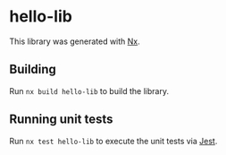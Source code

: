 # hello-lib

This library was generated with [Nx](https://nx.dev).



## Building

Run `nx build hello-lib` to build the library.





## Running unit tests

Run `nx test hello-lib` to execute the unit tests via [Jest](https://jestjs.io).


